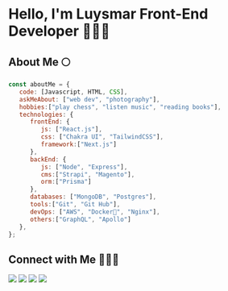 <h1>Hello, I'm Luysmar Front-End Developer 💁🏻‍♀️</h1>

## About Me 🌕

```javascript
const aboutMe = {
   code: [Javascript, HTML, CSS],
   askMeAbout: ["web dev", "photography"],
   hobbies:["play chess", "listen music", "reading books"],
   technologies: {
      frontEnd: {
         js: ["React.js"],
         css: ["Chakra UI", "TailwindCSS"],
         framework:["Next.js"]
      },
      backEnd: {
         js: ["Node", "Express"],
         cms:["Strapi", "Magento"],
         orm:["Prisma"]
      },
      databases: ["MongoDB", "Postgres"],
      tools:["Git", "Git Hub"],
      devOps: ["AWS", "Docker🐳", "Nginx"],
      others:["GraphQL", "Apollo"]
   },
};
```

## Connect with Me 👩🏻‍💻

<!-- <p>
<a href="https://luysmarcolmenares.vercel.app/" target="_blank"><img alt="Website" src="https://img.shields.io/badge/Website-luysmarcolmenares.vercel.app.-pink?style=flat&logo=google-chrome"></a>
<a href="https://www.linkedin.com/in/luysmarcm/" target="_blank"><img alt="LinkedIn" src="https://img.shields.io/badge/LinkedIn-@luysmarcm-pink?style=flat&logo=linkedin"></a>
<a href="mailto:luysmar27@gmail.com"><img alt="Email" src="https://img.shields.io/badge/Email-luysmar27@gmail.com-pink?style=flat&logo=gmail"></a>
</p> -->

<a target="_blank" href="https://luysmarcolmenares.vercel.app/"><img src="https://img.shields.io/badge/-WEB-FF4088?style=for-the-badge&logo=Color=white"></img></a>	
<a target="_blank" href="https://www.linkedin.com/in/luysmarcm/"><img src="https://img.shields.io/badge/-LinkedIn-0077B5?style=for-the-badge&logo=Linkedin&logoColor=white"></img></a>
<a target="_blank" href="mailto:luysmar27@gmail.com"><img src="https://img.shields.io/badge/-Gmail-D14836?style=for-the-badge&logo=Gmail&logoColor=white"></img></a>
<a target="_blank" href="https://twitter.com/luysmarcm"><img src="https://img.shields.io/badge/-Twitter-1DA1F2?style=for-the-badge&logo=Twitter&logoColor=white"></img></a>
<br>

<!--
## Top lang 🦋

<p><img src="https://github-readme-stats.vercel.app/api/top-langs/?username=luysmarcm&langs_count=10&theme=tokyonight&layout=compact" alt="Luysmarcm :: Top Langs" /></p>



## Profile stats 🚀

![Reeveng's github stats](https://github-readme-stats.vercel.app/api?username=luysmarcm&show_icons=true&title_color=fff&icon_color=f1879d&text_color=9f9f9f&bg_color=151515)


<!-- ## Github Repos 💻
currentOccupation: ["open for job opportunities"],

[![ReadMe Card](https://github-readme-stats.vercel.app/api/pin/?username=luysmarcm&repo=lcmPortafolio&show_owner=true)](https://github.com/luysmarcm/lcmPortafolio)

[![ReadMe Card](https://github-readme-stats.vercel.app/api/pin/?username=luysmarcm&repo=letras&show_owner=true)](https://github.com/luysmarcm/letras)

-->





<!--
**luysmarcm/luysmarcm** is a ✨ _special_ ✨ repository because its `README.md` (this file) appears on your GitHub profile.

Here are some ideas to get you started:

- 🔭 I’m currently working on ...
- 🌱 I’m currently learning ...
- 👯 I’m looking to collaborate on ...
- 🤔 I’m looking for help with ...
- 💬 Ask me about ...
- 📫 How to reach me: ...
- 😄 Pronouns: ...
- ⚡ Fun fact: ...
-->
